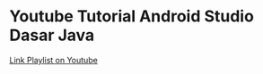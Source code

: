 # Youtube Tutorial Android Studio Dasar Java

[Link Playlist on Youtube](https://www.youtube.com/playlist?list=PLpeW2VkkmjM1uxmyO2wi4r7NxvYSwr-vF)
